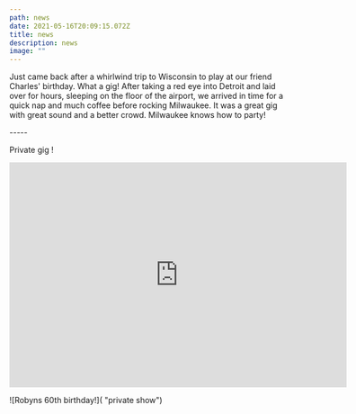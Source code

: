 ```yaml
---
path: news
date: 2021-05-16T20:09:15.072Z
title: news
description: news
image: ""
---
```

Just came back after a whirlwind trip to Wisconsin to play at our friend Charles' birthday. What a gig!  After taking a red eye into Detroit and laid over for hours, sleeping on the floor of the airport, we arrived in time for a quick nap and much coffee before rocking Milwaukee.  It was a great gig with great sound and a better crowd. Milwaukee knows how to party!

\-----

Private gig !

<iframe src="https://www.facebook.com/plugins/video.php?height=314&href=https%3A%2F%2Fwww.facebook.com%2Feventrightllc%2Fvideos%2F1375429956212645%2F&show_text=false&width=600&t=0" width="600" height="400" style="border:none;overflow:hidden" scrolling="no" frameborder="0" allowfullscreen="true" allow="autoplay; clipboard-write; encrypted-media; picture-in-picture; web-share" allowFullScreen="true"></iframe>

![Robyns 60th birthday!]( "private show")